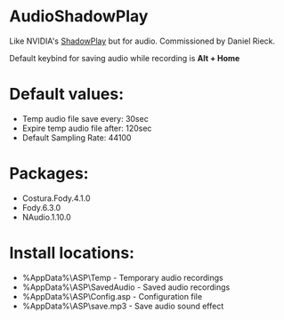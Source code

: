 # AudioShadowPlay
Like NVIDIA's [ShadowPlay](https://www.nvidia.com/en-au/geforce/geforce-experience/shadowplay/) but for audio. Commissioned by Daniel Rieck.

Default keybind for saving audio while recording is **Alt + Home**

# Default values:
- Temp audio file save every: 30sec
- Expire temp audio file after: 120sec
- Default Sampling Rate: 44100

# Packages:
- Costura.Fody.4.1.0
- Fody.6.3.0
- NAudio.1.10.0

# Install locations:
- %AppData%\ASP\Temp - Temporary audio recordings
- %AppData%\ASP\SavedAudio - Saved audio recordings
- %AppData%\ASP\Config.asp - Configuration file
- %AppData%\ASP\save.mp3 - Save audio sound effect
